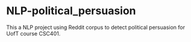 # NLP-political_persuasion
This a NLP project using Reddit corpus to detect political persuasion for UofT course CSC401.

